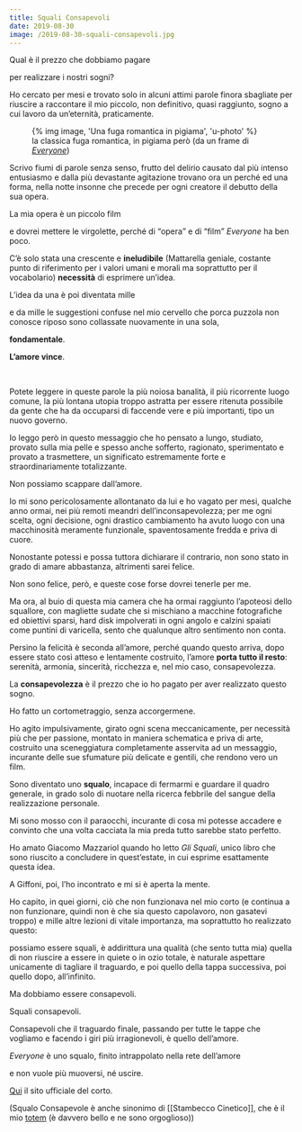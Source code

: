 ```yaml
---
title: Squali Consapevoli
date: 2019-08-30
image: /2019-08-30-squali-consapevoli.jpg
---
```

Qual è il prezzo che dobbiamo pagare

per realizzare i nostri sogni?

Ho cercato per mesi e trovato solo in alcuni attimi parole finora sbagliate per riuscire a raccontare il mio piccolo, non definitivo, quasi raggiunto, sogno a cui lavoro da un’eternità, praticamente.

<figure>
  {% img image, 'Una fuga romantica in pigiama', 'u-photo' %}
  <figcaption>la classica fuga romantica, in pigiama però (da un frame di <cite><a href='/everyone' target='_blank'><cite>Everyone</cite></a></cite>)</figcaption>
</figure>

Scrivo fiumi di parole senza senso, frutto del delirio causato dal più intenso entusiasmo e dalla più devastante agitazione trovano ora un perché ed una forma, nella notte insonne che precede per ogni creatore il debutto della sua opera.

La mia opera è un piccolo film

e dovrei mettere le virgolette, perché di <q>opera</q> e di <q>film</q> <cite>Everyone</cite> ha ben poco.

C’è solo stata una crescente e **ineludibile** (Mattarella geniale, costante punto di riferimento per i valori umani e morali ma soprattutto per il vocabolario) **necessità** di esprimere un’idea.

L’idea da una è poi diventata mille

e da mille le suggestioni confuse nel mio cervello che porca puzzola non conosce riposo sono collassate nuovamente in una sola,

**fondamentale**.

**L’amore vince**.

<br>

Potete leggere in queste parole la più noiosa banalità, il più ricorrente luogo comune, la più lontana utopia troppo astratta per essere ritenuta possibile da gente che ha da occuparsi di faccende vere e più importanti, tipo un nuovo governo.

Io leggo però in questo messaggio che ho pensato a lungo, studiato, provato sulla mia pelle e spesso anche sofferto, ragionato, sperimentato e provato a trasmettere, un significato estremamente forte e straordinariamente totalizzante.

Non possiamo scappare dall’amore.

Io mi sono pericolosamente allontanato da lui e ho vagato per mesi, qualche anno ormai, nei più remoti meandri dell’inconsapevolezza; per me ogni scelta, ogni decisione, ogni drastico cambiamento ha avuto luogo con una macchinosità meramente funzionale, spaventosamente fredda e priva di cuore.

Nonostante potessi e possa tuttora dichiarare il contrario, non sono stato in grado di amare abbastanza, altrimenti sarei felice.

Non sono felice, però, e queste cose forse dovrei tenerle per me.

Ma ora, al buio di questa mia camera che ha ormai raggiunto l’apoteosi dello squallore, con magliette sudate che si mischiano a macchine fotografiche ed obiettivi sparsi, hard disk impolverati in ogni angolo e calzini spaiati come puntini di varicella, sento che qualunque altro sentimento non conta.

Persino la felicità è seconda all’amore, perché quando questo arriva, dopo essere stato così atteso e lentamente costruito, l’amore **porta tutto il resto**: serenità, armonia, sincerità, ricchezza e, nel mio caso, consapevolezza.

La **consapevolezza** è il prezzo che io ho pagato per aver realizzato questo sogno.

Ho fatto un cortometraggio, senza accorgermene.

Ho agito impulsivamente, girato ogni scena meccanicamente, per necessità più che per passione, montato in maniera schematica e priva di arte, costruito una sceneggiatura completamente asservita ad un messaggio, incurante delle sue sfumature più delicate e gentili, che rendono vero un film.

Sono diventato uno **squalo**, incapace di fermarmi e guardare il quadro generale, in grado solo di nuotare nella ricerca febbrile del sangue della realizzazione personale.

Mi sono mosso con il paraocchi, incurante di cosa mi potesse accadere e convinto che una volta cacciata la mia preda tutto sarebbe stato perfetto.

Ho amato Giacomo Mazzariol quando ho letto <cite>Gli Squali</cite>, unico libro che sono riuscito a concludere in quest’estate, in cui esprime esattamente questa idea.

A Giffoni, poi, l’ho incontrato e mi si è aperta la mente.

Ho capito, in quei giorni, ciò che non funzionava nel mio corto (e continua a non funzionare, quindi non è che sia questo capolavoro, non gasatevi troppo) e mille altre lezioni di vitale importanza, ma soprattutto ho realizzato questo:

possiamo essere squali, è addirittura una qualità (che sento tutta mia) quella di non riuscire a essere in quiete o in ozio totale, è naturale aspettare unicamente di tagliare il traguardo, e poi quello della tappa successiva, poi quello dopo, all’infinito.

Ma dobbiamo essere consapevoli.

Squali consapevoli.

Consapevoli che il traguardo finale, passando per tutte le tappe che vogliamo e facendo i giri più irragionevoli, è quello dell’amore.

<cite>Everyone</cite> è uno squalo, finito intrappolato nella rete dell’amore

e non vuole più muoversi, né uscire.

[Qui](https://tommi.space/it/everyone) il sito ufficiale del corto.

(Squalo Consapevole è anche sinonimo di [[Stambecco Cinetico]], che è il mio [totem](https://it.wikipedia.org/wiki/Totem_(nome_scout)) (è davvero bello e ne sono orgoglioso))
